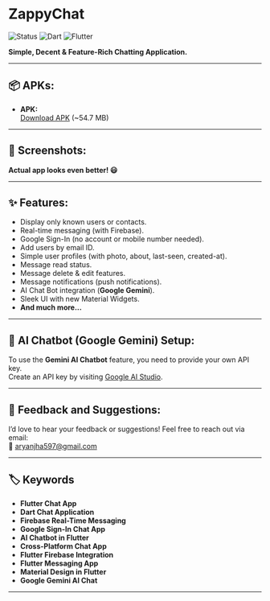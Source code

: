 # ZappyChat

![Status](https://img.shields.io/badge/Status-Active-brightgreen)
![Dart](https://img.shields.io/badge/dart-100%25-brightgreen)
![Flutter](https://img.shields.io/badge/Flutter-Cross%20Platform-blue)

**Simple, Decent & Feature-Rich Chatting Application.**

---

## 📦 APKs:

- **APK:**  
  [Download APK](https://drive.google.com/file/d/1ChlUt9_iun1_VscxUfshgnfJzmtFdaPi/view?usp=sharing) (~54.7 MB)  
---

## 📸 Screenshots:

**Actual app looks even better! 😃**

<kbd>
 
</kbd>

---

## ✨ Features:

- Display only known users or contacts.
- Real-time messaging (with Firebase).
- Google Sign-In (no account or mobile number needed).
- Add users by email ID.
- Simple user profiles (with photo, about, last-seen, created-at).
- Message read status.
- Message delete & edit features.
- Message notifications (push notifications).
- AI Chat Bot integration (**Google Gemini**).
- Sleek UI with new Material Widgets.
- **And much more...**

---

## 🧠 AI Chatbot (Google Gemini) Setup:

To use the **Gemini AI Chatbot** feature, you need to provide your own API key.  
Create an API key by visiting [Google AI Studio](https://aistudio.google.com/app/apikey).

---

## 💬 Feedback and Suggestions:

I’d love to hear your feedback or suggestions! Feel free to reach out via email:  
📧 [aryanjha597@gmail.com](mailto:aryanjha597@gmail.com)

---

## 🏷️ Keywords

- **Flutter Chat App**
- **Dart Chat Application**
- **Firebase Real-Time Messaging**
- **Google Sign-In Chat App**
- **AI Chatbot in Flutter**
- **Cross-Platform Chat App**
- **Flutter Firebase Integration**
- **Flutter Messaging App**
- **Material Design in Flutter**
- **Google Gemini AI Chat**

---

